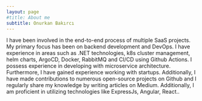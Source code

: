```yaml
---
layout: page
#title: About me
subtitle: Onurkan Bakırcı
---
```

I have been involved in the end-to-end process of multiple SaaS projects. My primary focus has been on backend development and DevOps. I have experience in areas such as .NET technologies, k8s cluster management, helm charts, ArgoCD, Docker, RabbitMQ and CI/CD using Github Actions. I possess experience in developing with microservice architecture. Furthermore, I have gained experience working with startups. Additionally, I have made contributions to numerous open-source projects on Github and I regularly share my knowledge by writing articles on Medium. Additionally, I am proficient in utilizing technologies like ExpressJs, Angular, React..